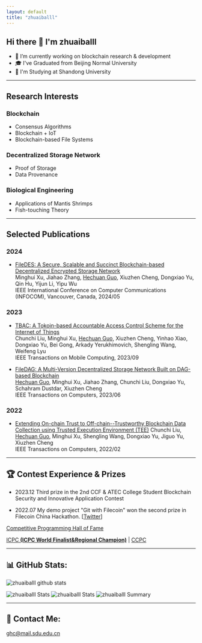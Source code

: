 ```yaml
---
layout: default
title: "zhuaiballl"
---
```


## Hi there 👋 I'm zhuaiballl

- 🔭 I’m currently working on blockchain research & development
- 🎓 I've Graduated from Beijing Normal University
- 🏫 I'm Studying at Shandong University

---
## Research Interests

### Blockchain

- Consensus Algorithms
- Blockchain + IoT
- Blockchain-based File Systems

### Decentralized Storage Network

- Proof of Storage
- Data Provenance

### Biological Engineering

- Applications of Mantis Shrimps
- Fish-touching Theory

---
## Selected Publications

### 2024

- [FileDES: A Secure, Scalable and Succinct Blockchain-based Decentralized Encrypted Storage Network]()  
Minghui Xu, Jiahao Zhang, <u>Hechuan Guo</u>, Xiuzhen Cheng, Dongxiao Yu, Qin Hu, Yijun Li, Yipu Wu  
IEEE International Conference on Computer Communications (INFOCOM), Vancouver, Canada, 2024/05

### 2023

- [TBAC: A Tokoin-based Accountable Access Control Scheme for the Internet of Things](https://ieeexplore.ieee.org/abstract/document/10255286)  
Chunchi Liu, Minghui Xu, <u>Hechuan Guo</u>, Xiuzhen Cheng, Yinhao Xiao, Dongxiao Yu, Bei Gong, Arkady Yerukhimovich, Shengling Wang, Weifeng Lyu  
IEEE Transactions on Mobile Computing, 2023/09

- [FileDAG: A Multi-Version Decentralized Storage Network Built on DAG-based Blockchain](https://ieeexplore.ieee.org/document/10159425)  
<u>Hechuan Guo</u>, Minghui Xu, Jiahao Zhang, Chunchi Liu, Dongxiao Yu, Schahram Dustdar, Xiuzhen Cheng  
IEEE Transactions on Computers, 2023/06

### 2022

- [Extending On-chain Trust to Off-chain--Trustworthy Blockchain Data Collection using Trusted Execution Environment (TEE)](https://ieeexplore.ieee.org/abstract/document/9705115)
Chunchi Liu, <u>Hechuan Guo</u>, Minghui Xu, Shengling Wang, Dongxiao Yu, Jiguo Yu, Xiuzhen Cheng  
IEEE Transactions on Computers, 2022/02

---
## 🏆 Contest Experience & Prizes

- 2023.12 Third prize in the 2nd CCF & ATEC College Student Blockchain Security and Innovative Application Contest

- 2022.07 My demo project "Git with Filecoin" won the second prize in Filecoin China Hackathon. [[Twitter](https://x.com/Filecoin/status/1554491609668100098?s=20)]

[Competitive Programming Hall of Fame](https://cphof.org/profile/topcoder:zhuaiballl) 

[ICPC **(ICPC World Finalist&Regional Champion)**](https://icpc.global/ICPCID/2E9RAMPG2O1V) | [CCPC](https://ccpc.io/post/92)

---
## 📊 GitHub Stats:
![zhuaiballl github stats](https://github-readme-stats.vercel.app/api?username=zhuaiballl&theme=radical&show_icons=true&count_private=true)

![zhuaiballl Stats](https://github-profile-summary-cards.vercel.app/api/cards/repos-per-language?username=zhuaiballl&theme=solarized_dark)
![zhuaiballl Stats](https://github-profile-summary-cards.vercel.app/api/cards/most-commit-language?username=zhuaiballl&theme=solarized_dark)
![zhuaiballl Summary](https://github-profile-summary-cards.vercel.app/api/cards/profile-details?username=zhuaiballl&theme=solarized_dark)

---
## 📧 Contact Me:
ghc@mail.sdu.edu.cn
